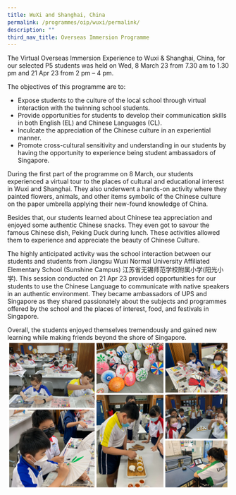 ```yaml
---
title: WuXi and Shanghai, China
permalink: /programmes/oip/wuxi/permalink/
description: ""
third_nav_title: Overseas Immersion Programme
---
```

The Virtual Overseas Immersion Experience to Wuxi & Shanghai, China, for our selected P5 students was held on Wed, 8 March 23 from 7.30 am to 1.30 pm and 21 Apr 23 from 2 pm – 4 pm. 

The objectives of this programme are to:
* Expose students to the culture of the local school through virtual interaction with the twinning school students.
* Provide opportunities for students to develop their communication skills in both English (EL) and Chinese Languages (CL).
* Inculcate the appreciation of the Chinese culture in an experiential manner.
* Promote cross-cultural sensitivity and understanding in our students by having the opportunity to experience being student ambassadors of Singapore.

During the first part of the programme on 8 March, our students experienced a virtual tour to the places of cultural and educational interest in Wuxi and Shanghai. They also underwent a hands-on activity where they painted flowers, animals, and other items symbolic of the Chinese culture on the paper umbrella applying their new-found knowledge of China. 

Besides that, our students learned about Chinese tea appreciation and enjoyed some authentic Chinese snacks. They even got to savour the famous Chinese dish, Peking Duck during lunch. These activities allowed them to experience and appreciate the beauty of Chinese Culture.

The highly anticipated activity was the school interaction between our students and students from Jiangsu Wuxi Normal University Affiliated Elementary School (Sunshine Campus) 江苏省无锡师范学校附属小学(阳光小学). This session conducted on 21 Apr 23 provided opportunities for our students to use the Chinese Language to communicate with native speakers in an authentic environment. They became ambassadors of UPS and Singapore as they shared passionately about the subjects and programmes offered by the school and the places of interest, food, and festivals in Singapore. 

Overall, the students enjoyed themselves tremendously and gained new learning while making friends beyond the shore of Singapore. 
![](/images/Programmes/2023/OIP/2023%20voip%20china.jpg)

